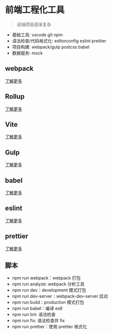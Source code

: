 # 前端工程化工具

> 前端项目逐渐复杂

- 基础工具: vscode git npm
- 语法检查/代码格式化: editorconfig eslint prettier
- 项目构建: webpack/gulp postcss babel
- 数据服务: mock

## webpack

[了解更多](packages/webpack/README.md)

## Rollup

[了解更多](packages/Rollup/README.md)

## Vite

[了解更多](packages/Vite/README.md)

## Gulp

[了解更多](packages/gulp/README.md)

## babel

[了解更多](packages/babel/README.md)

## eslint

[了解更多](packages/eslint/README.md)

## prettier

[了解更多](packages/prettier/README.md)

## 脚本

-   npm run webpack：webpack 打包
-   npm run analyze: webpack 分析工具
-   npm run dev：development 模式打包
-   npm run dev-server：webpack-dev-server 启动
-   npm run build：production 模式打包
-   npm run babel：编译 es6
-   npm run lint: 语法检查
-   npm run fix: 语法检查并 fix
-   npm run prettier：使用 prettier 格式化
